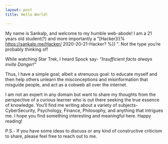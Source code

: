 ```yaml
---
layout: post
title: Hello World!

---
```


My name is Sankalp, and welcome to my humble web-abode!
I am a 21 years old student(?) and more importantly a "[Hacker]({% https://sankalp.me/Hacker/ 2020-20-21-Hacker? %})
". Not the type you’re probably thinking of!

While watching Star Trek, I heard Spock say- 
*“Insufficient facts always invite Danger!”*

Thus, I have a simple goal; albeit a strenuous goal: to educate myself and then help others unlearn the misconceptions and misinformation that misguide people, and act as a cobweb all over the internet. 

I am not an expert in any domain but want to share my thoughts from the perspective of a curious learner who is out there seeking the true essence of knowledge. You’ll find me writing about a variety of subjects- CyberSecurity, Psychology, Finance, Philosophy, and anything that intrigues me. 
I hope you find something interesting and meaningful here. Happy reading!

P.S.- If you have some ideas to discuss or any kind of constructive criticism to share, please feel free to reach out to me.
